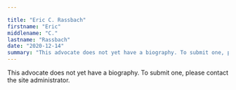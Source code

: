 ```yaml
---

title: "Eric C. Rassbach"
firstname: "Eric"
middlename: "C."
lastname: "Rassbach"
date: "2020-12-14"
summary: "This advocate does not yet have a biography. To submit one, please contact the site administrator."
---
```

This advocate does not yet have a biography. To submit one, please contact the site administrator.


